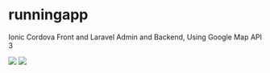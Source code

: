 # runningapp
Ionic Cordova Front and Laravel Admin and Backend, Using Google Map API 3


![](https://github.com/SoulKeeperKnight/runningapp/blob/master/resources/backend.gif)
![](https://github.com/SoulKeeperKnight/runningapp/blob/master/resources/front.gif)


